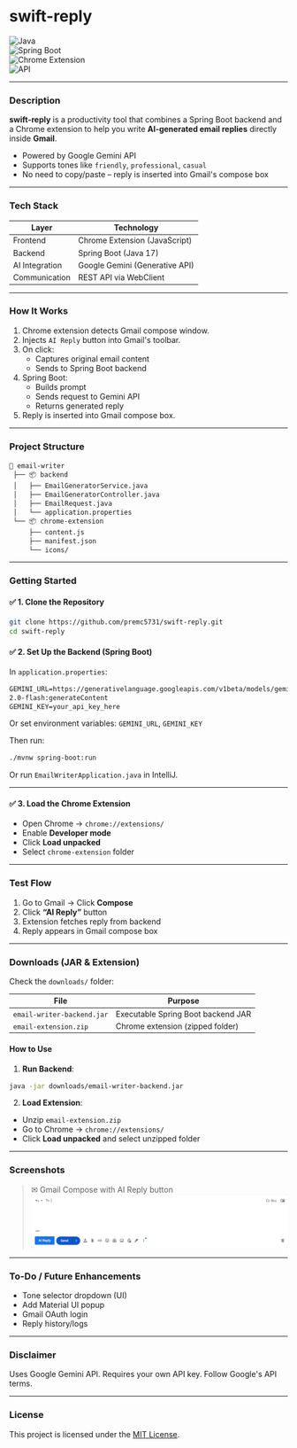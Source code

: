 
# swift-reply 

![Java](https://img.shields.io/badge/Java-17-blue?logo=java)  
![Spring Boot](https://img.shields.io/badge/SpringBoot-3.2-green?logo=spring)  
![Chrome Extension](https://img.shields.io/badge/Chrome%20Extension-enabled-brightgreen?logo=googlechrome)  
![API](https://img.shields.io/badge/Backend-REST%20API-orange)  

---

### Description

**swift-reply** is a productivity tool that combines a Spring Boot backend and a Chrome extension to help you write **AI-generated email replies** directly inside **Gmail**.

- Powered by Google Gemini API  
- Supports tones like `friendly`, `professional`, `casual`  
- No need to copy/paste – reply is inserted into Gmail's compose box

---

### Tech Stack

| Layer          | Technology                        |
|----------------|------------------------------------|
| Frontend       | Chrome Extension (JavaScript)      |
| Backend        | Spring Boot (Java 17)              |
| AI Integration | Google Gemini (Generative API)     |
| Communication  | REST API via WebClient             |

---

### How It Works

1. Chrome extension detects Gmail compose window.
2. Injects `AI Reply` button into Gmail's toolbar.
3. On click:
   - Captures original email content
   - Sends to Spring Boot backend
4. Spring Boot:
   - Builds prompt
   - Sends request to Gemini API
   - Returns generated reply
5. Reply is inserted into Gmail compose box.

---

### Project Structure

```
📁 email-writer
 ├── 📦 backend
 │   ├── EmailGeneratorService.java
 │   ├── EmailGeneratorController.java
 │   ├── EmailRequest.java
 │   └── application.properties
 └── 📦 chrome-extension
     ├── content.js
     ├── manifest.json
     └── icons/
```

---

### Getting Started

#### ✅ 1. Clone the Repository

```bash
git clone https://github.com/premc5731/swift-reply.git
cd swift-reply
```

#### ✅ 2. Set Up the Backend (Spring Boot)

In `application.properties`:

```properties
GEMINI_URL=https://generativelanguage.googleapis.com/v1beta/models/gemini-2.0-flash:generateContent
GEMINI_KEY=your_api_key_here
```

Or set environment variables: `GEMINI_URL`, `GEMINI_KEY`

Then run:

```bash
./mvnw spring-boot:run
```
Or run `EmailWriterApplication.java` in IntelliJ.

---

#### ✅ 3. Load the Chrome Extension

- Open Chrome → `chrome://extensions/`
- Enable **Developer mode**
- Click **Load unpacked**
- Select `chrome-extension` folder

---

### Test Flow

1. Go to Gmail → Click **Compose**
2. Click **“AI Reply”** button
3. Extension fetches reply from backend
4. Reply appears in Gmail compose box

---

### Downloads (JAR & Extension)

Check the `downloads/` folder:

| File                          | Purpose                            |
|-------------------------------|------------------------------------|
| `email-writer-backend.jar`    | Executable Spring Boot backend JAR |
| `email-extension.zip`         | Chrome extension (zipped folder)   |

####  How to Use

1. **Run Backend**:
```bash
java -jar downloads/email-writer-backend.jar
```

2. **Load Extension**:
- Unzip `email-extension.zip`
- Go to Chrome → `chrome://extensions/`
- Click **Load unpacked** and select unzipped folder

---

### Screenshots

> ✉ Gmail Compose with AI Reply button  
![screenshot](https://raw.githubusercontent.com/premc5731/AI-Email-Reply-Chrome-Extension/main/Screenshots/Reply_button.png)

---

### To-Do / Future Enhancements

- Tone selector dropdown (UI)
- Add Material UI popup
- Gmail OAuth login
- Reply history/logs

---

### Disclaimer

Uses Google Gemini API. Requires your own API key. Follow Google's API terms.

---

### License

This project is licensed under the [MIT License](LICENSE).
